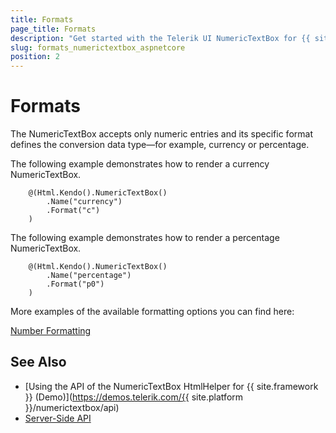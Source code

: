 ```yaml
---
title: Formats
page_title: Formats
description: "Get started with the Telerik UI NumericTextBox for {{ site.framework }} and learn how to create currency and percentage textboxes."
slug: formats_numerictextbox_aspnetcore
position: 2
---
```


# Formats

The NumericTextBox accepts only numeric entries and its specific format defines the conversion data type&mdash;for example, currency or percentage.

The following example demonstrates how to render a currency NumericTextBox.

```HtmlHelper
    @(Html.Kendo().NumericTextBox()
        .Name("currency")
        .Format("c")
    )
```

The following example demonstrates how to render a percentage NumericTextBox.

```HtmlHelper
    @(Html.Kendo().NumericTextBox()
        .Name("percentage")
        .Format("p0")
    )
```

More examples of the available formatting options you can find here:

[Number Formatting](https://docs.telerik.com/kendo-ui/globalization/intl/numberformatting)

## See Also

* [Using the API of the NumericTextBox HtmlHelper for {{ site.framework }} (Demo)](https://demos.telerik.com/{{ site.platform }}/numerictextbox/api)
* [Server-Side API](/api/numerictextbox)
